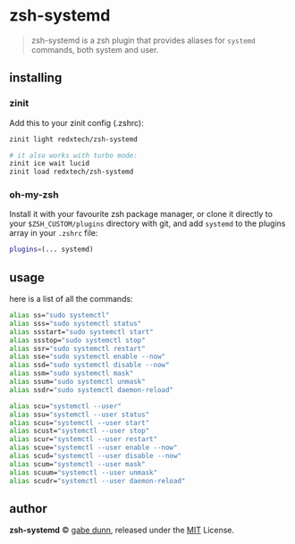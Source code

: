 # zsh-systemd

> zsh-systemd is a zsh plugin that provides aliases for `systemd` commands, both system and user.

## installing

### zinit

Add this to your zinit config (.zshrc):

```zsh
zinit light redxtech/zsh-systemd

# it also works with turbo mode:
zinit ice wait lucid
zinit load redxtech/zsh-systemd
```

### oh-my-zsh

Install it with your favourite zsh package manager, or clone it directly to your `$ZSH_CUSTOM/plugins` directory with git, and add `systemd` to the plugins array in your `.zshrc` file:

```zsh
plugins=(... systemd)
```

## usage

here is a list of all the commands:

```zsh
alias ss="sudo systemctl"
alias sss="sudo systemctl status"
alias ssstart="sudo systemctl start"
alias ssstop="sudo systemctl stop"
alias ssr="sudo systemctl restart"
alias sse="sudo systemctl enable --now"
alias ssd="sudo systemctl disable --now"
alias ssm="sudo systemctl mask"
alias ssum="sudo systemctl unmask"
alias ssdr="sudo systemctl daemon-reload"

alias scu="systemctl --user"
alias ssu="systemctl --user status"
alias scus="systemctl --user start"
alias scust="systemctl --user stop"
alias scur="systemctl --user restart"
alias scue="systemctl --user enable --now"
alias scud="systemctl --user disable --now"
alias scum="systemctl --user mask"
alias scuum="systemctl --user unmask"
alias scudr="systemctl --user daemon-reload"
```

## author

**zsh-systemd** © [gabe dunn](https://github.com/redxtech), released under the [MIT](./LICENSE) License.
